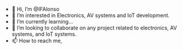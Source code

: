 - 👋 Hi, I’m @IFAlonso
- 👀 I’m interested in Electronics, AV systems and IoT development.
- 🌱 I’m currently learning...
- 💞️ I’m looking to collaborate on any project related to electronics, AV systems, and IoT systems.
- 📫 How to reach me, 

<!---
IFAlonso/IFAlonso is a ✨ special ✨ repository because its `README.md` (this file) appears on your GitHub profile.
You can click the Preview link to take a look at your changes.
--->
